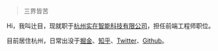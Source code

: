 > 三界皆苦

Hi，我叫辻目，现就职于[杭州实在智能科技有限公司](https://www.ai-indeed.com/)，担任前端工程师职位。

目前居住杭州，日常出没于[掘金](https://juejin.im/user/5b63a08ee51d455d947199f4)、[知乎](https://www.zhihu.com/people/shimu2017/activities)、[Twitter](https://twitter.com/Ynfi19S79TEE330)、[Github](https://github.com/Bian2017)。
